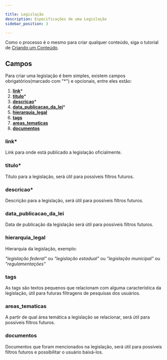 ```yaml
---

title: Legislação
description: Especificações de uma Legislação
sidebar_position: 3

---
```


Como o processo é o mesmo para criar qualquer conteúdo, siga o tutorial de [Criando um Conteúdo](/docs/gestao-de-conteudo/gestao-de-conteudo/criando.md).

## Campos

Para criar uma legislação é bem simples, existem campos obrigatórios(marcado com "*") e opcionais, entre eles estão:

1. [__link__](#link)*
2. [__titulo__](#titulo)*
3. [__descricao__](#descricao)*
4. [__data_publicacao_da_lei__](#data_publicacao_da_lei)*
5. [__hierarquia_legal__](#hierarquia_legal)
6. [__tags__](#tags)
7. [__areas_tematicas__](#areas_tematicas)
8. [__documentos__](#documentos)

### link*

Link para onde está publicado a legislação oficialmente.

### titulo*

Título para a legislação, será útil para possíveis filtros futuros.

### descricao*

Descrição para a legislação, será útil para possíveis filtros futuros.

### data_publicacao_da_lei

Data de publicação da legislação será útil para possíveis filtros futuros.

### hierarquia_legal

Hierarquia da legislação, exemplo:

_"legislação federal"_ ou _"legislação estadual"_ ou _"legislação municipal"_ ou _"regulamentações"_

### tags

As tags são textos pequenos que relacionam com alguma característica da legislação, útil para futuras filtragens de pesquisas dos usuários.

### areas_tematicas

A partir de qual área temática a legislação se relacionar, será útil para possíveis filtros futuros.

### documentos

Documentos que foram mencionados na legislação, será útil para possíveis filtros futuros e possibilitar o usuário baixá-los.
